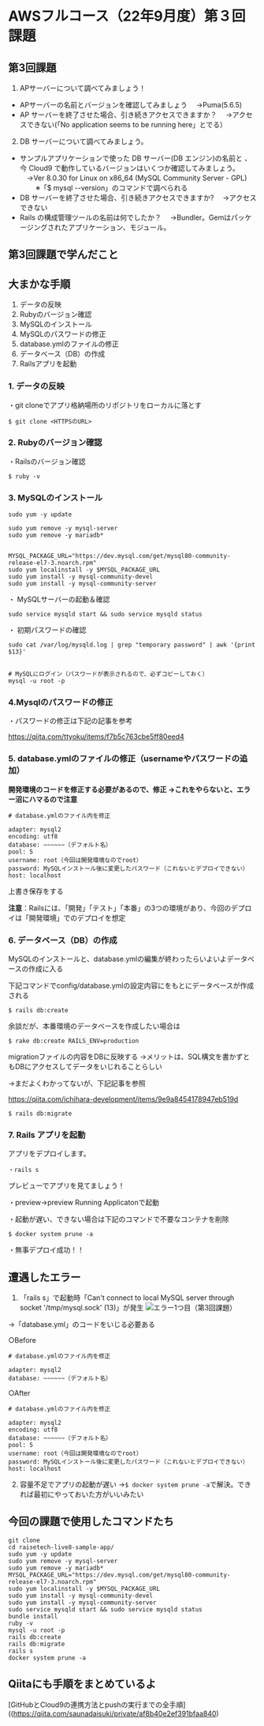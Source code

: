 # AWSフルコース（22年9月度）第３回課題

## 第3回課題
1. APサーバーについて調べてみましょう！

- APサーバーの名前とバージョンを確認してみましょう
　→Puma(5.6.5)
　
- AP サーバーを終了させた場合、引き続きアクセスできますか？
　→アクセスできない(「No application seems to be running here」とでる）
　
2. DB サーバーについて調べてみましょう。

- サンプルアプリケーションで使った DB サーバー(DB エンジン)の名前と
、今 Cloud9 で動作しているバージョンはいくつか確認してみましょう。
　→Ver 8.0.30 for Linux on x86_64 (MySQL Community Server - GPL)
　
　※「$ mysql --version」のコマンドで調べられる
　
- DB サーバーを終了させた場合、引き続きアクセスできますか?
　→アクセスできない
　
- Rails の構成管理ツールの名前は何でしたか？
　→Bundler。Gemはパッケージングされたアプリケーション、モジュール。
　
## 第3回課題で学んだこと

## 大まかな手順
1. データの反映
2. Rubyのバージョン確認
3. MySQLのインストール
4. MySQLのパスワードの修正
5. database.ymlのファイルの修正
6. データベース（DB）の作成
7. Railsアプリを起動


### 1. データの反映
・git cloneでアプリ格納場所のリポジトリをローカルに落とす

```
$ git clone <HTTPSのURL>
```

### 2. Rubyのバージョン確認
・Railsのバージョン確認
```
$ ruby -v
```

### 3. MySQLのインストール

```
sudo yum -y update

sudo yum remove -y mysql-server
sudo yum remove -y mariadb*


MYSQL_PACKAGE_URL="https://dev.mysql.com/get/mysql80-community-release-el7-3.noarch.rpm"
sudo yum localinstall -y $MYSQL_PACKAGE_URL
sudo yum install -y mysql-community-devel
sudo yum install -y mysql-community-server
```

・ MySQLサーバーの起動＆確認
```
sudo service mysqld start && sudo service mysqld status
```

・ 初期パスワードの確認
```
sudo cat /var/log/mysqld.log | grep "temporary password" | awk '{print $13}'


# MySQLにログイン（パスワードが表示されるので、必ずコピーしておく）
mysql -u root -p
```

### 4.Mysqlのパスワードの修正

・パスワードの修正は下記の記事を参考

https://qiita.com/ttyoku/items/f7b5c763cbe5ff80eed4


### 5. database.ymlのファイルの修正（usernameやパスワードの追加）

**開発環境のコードを修正する必要があるので、修正
→これをやらないと、エラー沼にハマるので注意**

```
# database.ymlのファイル内を修正

adapter: mysql2
encoding: utf8
database: ~~~~~~（デフォルト名）
pool: 5
username: root（今回は開発環境なのでroot）
password: MySQLインストール後に変更したパスワード（これないとデプロイできない）
host: localhost
```

上書き保存をする

**注意**：Railsには、「開発」「テスト」「本番」の3つの環境があり、今回のデプロイは「開発環境」でのデプロイを想定


### 6. データベース（DB）の作成

MySQLのインストールと、database.ymlの編集が終わったらいよいよデータベースの作成に入る


下記コマンドでconfig/database.ymlの設定内容にをもとにデータベースが作成される

```
$ rails db:create
```

余談だが、本番環境のデータベースを作成したい場合は
```
$ rake db:create RAILS_ENV=production
```


migrationファイルの内容をDBに反映する
→メリットは、SQL構文を書かずともDBにアクセスしてデータをいじれることらしい

→まだよくわかってないが、下記記事を参照

https://qiita.com/ichihara-development/items/9e9a8454178947eb519d

```
$ rails db:migrate
```


### 7. Rails アプリを起動

アプリをデプロイします。
```
・rails s
```

プレビューでアプリを見てましょう！

・preview→preview Running Applicatonで起動


・起動が遅い、できない場合は下記のコマンドで不要なコンテナを削除
```
$ docker system prune -a
```

・無事デプロイ成功！！

## 遭遇したエラー
1. 「rails s」で起動時「Can't connect to local MySQL server through socket '/tmp/mysql.sock' (13)」が発生
![エラー1つ目（第3回課題）](https://user-images.githubusercontent.com/100008521/192686945-ee737818-5799-4495-b309-8d6915ec29f1.png)

→「database.yml」のコードをいじる必要ある

○Before
```
# database.ymlのファイル内を修正

adapter: mysql2
database: ~~~~~~（デフォルト名）
```

○After
```
# database.ymlのファイル内を修正

adapter: mysql2
encoding: utf8
database: ~~~~~~（デフォルト名）
pool: 5
username: root（今回は開発環境なのでroot）
password: MySQLインストール後に変更したパスワード（これないとデプロイできない）
host: localhost
```

2. 容量不足でアプリの起動が遅い
→`$ docker system prune -a`で解決。できれば最初にやっておいた方がいいみたい


## 今回の課題で使用したコマンドたち
```
git clone
cd raisetech-live8-sample-app/
sudo yum -y update
sudo yum remove -y mysql-server
sudo yum remove -y mariadb*
MYSQL_PACKAGE_URL="https://dev.mysql.com/get/mysql80-community-release-el7-3.noarch.rpm"
sudo yum localinstall -y $MYSQL_PACKAGE_URL
sudo yum install -y mysql-community-devel
sudo yum install -y mysql-community-server
sudo service mysqld start && sudo service mysqld status
bundle install
ruby -v
mysql -u root -p
rails db:create
rails db:migrate
rails s
docker system prune -a
```

## Qiitaにも手順をまとめているよ

[GitHubとCloud9の連携方法とpushの実行までの全手順]((https://qiita.com/saunadaisuki/private/af8b40e2ef391bfaa840)
